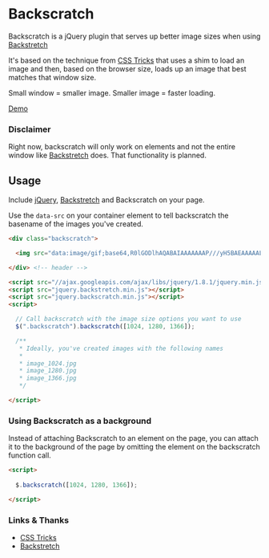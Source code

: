 # Backscratch

Backscratch is a jQuery plugin that serves up better image sizes
when using [Backstretch](http://srobbin.com/jquery-plugins/backstretch/)

It's based on the technique from [CSS Tricks](http://css-tricks.com/perfect-full-page-background-image/) 
that uses a shim to load an image and then, based on the browser size, loads up an image
that best matches that window size.

Small window = smaller image. Smaller image = faster loading.

[Demo](http://facetdev.com/demos/backscratch/)

### Disclaimer

Right now, backscratch will only work on elements and not the entire window like [Backstretch](http://srobbin.com/jquery-plugins/backstretch/) does.
That functionality is planned.

## Usage

Include [jQuery](http://jquery.com), [Backstretch](http://srobbin.com/jquery-plugins/backstretch/) and Backscratch on your page.

Use the ``data-src`` on your container element to tell backscratch the basename of the images you've created.

```html
<div class="backscratch">

  <img src="data:image/gif;base64,R0lGODlhAQABAIAAAAAAAP///yH5BAEAAAAALAAAAAABAAEAAAIBRAA7" alt="" class="bg" data-src="/path/to/your/image.jpg" />

</div> <!-- header -->

<script src="//ajax.googleapis.com/ajax/libs/jquery/1.8.1/jquery.min.js"></script>
<script src="jquery.backstretch.min.js"></script>
<script src="jquery.backscratch.min.js"></script>
<script>

  // Call backscratch with the image size options you want to use
  $(".backscratch").backscratch([1024, 1280, 1366]);

  /**
   * Ideally, you've created images with the following names
   *
   * image_1024.jpg
   * image_1280.jpg
   * image_1366.jpg
   */

</script>
```

### Using Backscratch as a background

Instead of attaching Backscratch to an element on the page, you can attach it to the
background of the page by omitting the element on the backscratch function call.

```html
<script>
  
  $.backscratch([1024, 1280, 1366]);

</script>
```

### Links & Thanks

- [CSS Tricks](http://css-tricks.com/perfect-full-page-background-image/)
- [Backstretch](http://srobbin.com/jquery-plugins/backstretch/)